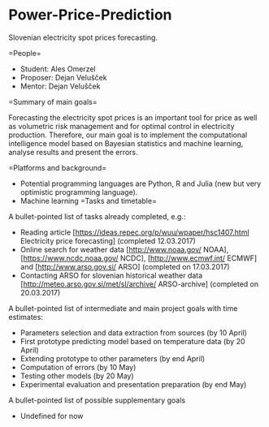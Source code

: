 # Power-Price-Prediction
Slovenian electricity spot prices forecasting.  

=People=

* Student: Ales Omerzel
* Proposer:  Dejan Velušček
* Mentor:  Dejan Velušček

=Summary of main goals=

Forecasting the electricity spot prices is an important tool for price as well as volumetric risk management and for optimal control in electricity production. Therefore, our main goal is to implement the computational intelligence model based on Bayesian statistics and machine learning, analyse results and present the errors. 

=Platforms and background=

* Potential programming languages are Python, R and Julia (new but very optimistic programming language). 
* Machine learning 
=Tasks and timetable=

A bullet-pointed list of tasks already completed, e.g.:
* Reading article [https://ideas.repec.org/p/wuu/wpaper/hsc1407.html Electricity price forecasting] (completed 12.03.2017)
* Online search for weather data [http://www.noaa.gov/ NOAA], [https://www.ncdc.noaa.gov/ NCDC], [http://www.ecmwf.int/ ECMWF] and [http://www.arso.gov.si/ ARSO]  (completed on 17.03.2017)
* Contacting ARSO for slovenian historical weather data  [http://meteo.arso.gov.si/met/sl/archive/ ARSO-archive] (completed on 20.03.2017)

A bullet-pointed list of intermediate and main project goals with time estimates:
* Parameters selection and data extraction from sources (by 10 April)
* First prototype predicting model based on temperature data (by 20 April)
* Extending prototype to other parameters (by end April)
* Computation of errors (by 10 May)
* Testing other models (by 20 May)
* Experimental evaluation and presentation preparation (by end May)

A bullet-pointed list of possible supplementary goals
* Undefined for now
